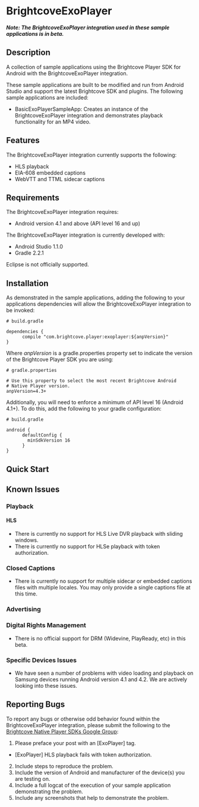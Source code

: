 BrightcoveExoPlayer
======================

**_Note: The BrightcoveExoPlayer integration used in these sample applications is in beta._**

## Description

A collection of sample applications using the Brightcove Player SDK for Android with the BrightcoveExoPlayer integration.

These sample applications are built to be modified and run from Android Studio and support the latest Brightcove SDK and plugins.
The following sample applications are included:

* BasicExoPlayerSampleApp: Creates an instance of the BrightcoveExoPlayer integration and demonstrates playback functionality for an MP4 video.

## Features

The BrightcoveExoPlayer integration currently supports the following:
* HLS playback
* EIA-608 embedded captions
* WebVTT and TTML sidecar captions

## Requirements

The BrightcoveExoPlayer integration requires:
* Android version 4.1 and above (API level 16 and up)

The BrightcoveExoPlayer integration is currently developed with:
* Android Studio 1.1.0
* Gradle 2.2.1

Eclipse is not officially supported.

## Installation

As demonstrated in the sample applications, adding the following to your applications dependencies will allow the BrightcoveExoPlayer integration to be invoked:

    # build.gradle

    dependencies {
          compile "com.brightcove.player:exoplayer:${anpVersion}"
    }

Where *anpVersion* is a gradle.properties property set to indicate the version of the Brightcove Player SDK you are using:

    # gradle.properties

    # Use this property to select the most recent Brightcove Android
    # Native Player version.
    anpVersion=4.3+

Additionally, you will need to enforce a minimum of API level 16 (Android 4.1+). To do this, add the following to your gradle configuration:

    # build.gradle

    android {
          defaultConfig {
            minSdkVersion 16
          }
    }

## Quick Start

## Known Issues

### Playback

#### HLS
* There is currently no support for HLS Live DVR playback with sliding windows.
* There is currently no support for HLSe playback with token authorization.

### Closed Captions
* There is currently no support for multiple sidecar or embedded captions files with multiple locales. You may only provide a single captions file at this time.

### Advertising

### Digital Rights Management
* There is no official support for DRM (Widevine, PlayReady, etc) in this beta.

### Specific Devices Issues
* We have seen a number of problems with video loading and playback on Samsung devices running Android version 4.1 and 4.2. We are actively looking into these issues.

## Reporting Bugs

To report any bugs or otherwise odd behavior found within the BrightcoveExoPlayer integration, please submit the following
to the [Brightcove Native Player SDKs Google Group](https://groups.google.com/forum/#!forum/brightcove-native-player-sdks):

1. Please preface your post with an [ExoPlayer] tag.
  * [ExoPlayer] HLS playback fails with token authorization.
2. Include steps to reproduce the problem.
3. Include the version of Android and manufacturer of the device(s) you are testing on.
4. Include a full logcat of the execution of your sample application demonstrating the problem.
5. Include any screenshots that help to demonstrate the problem.
